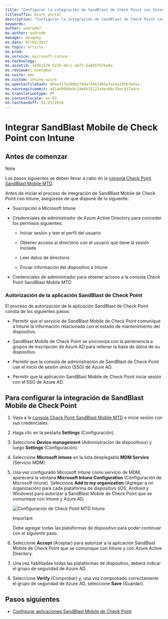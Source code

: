 ```yaml
---
title: "Configurar la integración de SandBlast de Check Point con Intune"
titlesuffix: Azure portal
description: "Configurar la integración de SandBlast de Check Point con Intune"
keywords: 
author: andredm7
ms.author: andredm
manager: dougeby
ms.date: 07/03/2017
ms.topic: article
ms.prod: 
ms.service: microsoft-intune
ms.technology: 
ms.assetid: 1e9b1576-b239-48cc-a672-da6b5fb7be0a
ms.reviewer: heenamac
ms.suite: ems
ms.custom: intune-azure
ms.openlocfilehash: 88aa717a298b2f84a74b61d95efac6a105b3bd1a
ms.sourcegitcommit: a41ad9988a8c14e6b15123a9ea9bc29ac437a4ce
ms.translationtype: HT
ms.contentlocale: es-ES
ms.lasthandoff: 01/25/2018
---
```

# <a name="integrate-check-point-sandblast-mobile-with-intune"></a>Integrar SandBlast Mobile de Check Point con Intune

## <a name="before-you-begin"></a>Antes de comenzar

> [!NOTE] 
> Los pasos siguientes se deben llevar a cabo en la [consola Check Point SandBlast Mobile MTD](https://intune-4.eu1.locsec.net/).

Antes de iniciar el proceso de integración de SandBlast Mobile de Check Point con Intune, asegúrese de que dispone de lo siguiente:

-   Suscripción a Microsoft Intune

-   Credenciales de administrador de Azure Active Directory para conceder los permisos siguientes:

    -   Iniciar sesión y leer el perfil del usuario

    -   Obtener acceso al directorio con el usuario que tiene la sesión iniciada

    -   Leer datos de directorio

    -   Enviar información del dispositivo a Intune

-   Credenciales de administrador para obtener acceso a la consola Check Point SandBlast Mobile MTD

### <a name="check-point-sandblast-app-authorization"></a>Autorización de la aplicación SandBlast de Check Point

El proceso de autorización de la aplicación SandBlast de Check Point consta de los siguientes pasos:

-   Permitir que el servicio de SandBlast Mobile de Check Point comunique a Intune la información relacionada con el estado de mantenimiento del dispositivo.

-   SandBlast Mobile de Check Point se sincroniza con la pertenencia a grupos de inscripción de Azure AD para rellenar la base de datos de su dispositivo.

-   Permitir que la consola de administración de SandBlast de Check Point use el inicio de sesión único (SSO) de Azure AD.

-   Permitir que la aplicación SandBlast Mobile de Check Point inicie sesión con el SSO de Azure AD.

## <a name="to-set-up-check-point-sandblast-mobile-integration"></a>Para configurar la integración de SandBlast Mobile de Check Point

1.  Vaya a la [consola Check Point SandBlast Mobile MTD](https://intune-4.eu1.locsec.net/) e inicie sesión con sus credenciales.

2.  Haga clic en la pestaña **Settings** (Configuración).

3.  Seleccione **Device management** (Administración de dispositivos) y luego **Settings** (Configuración).

4.  Seleccione **Microsoft Intune** en la lista desplegable **MDM Service** (Servicio MDM).

5.  Una vez configurado Microsoft Intune como servicio de MDM, aparecerá la ventana **Microsoft Intune Configuration** (Configuración de Microsoft Intune). Seleccione **Add to my organization** (Agregar a mi organización) para cada plataforma de dispositivo (iOS, Android y Windows) para autorizar a SandBlast Mobile de Check Point que se comunique con Intune y Azure AD.

    ![Configuración de Check Point MTD Intune](./media/checkpoint-MTD-1.PNG)

    > [!IMPORTANT]
    > Debe agregar todas las plataformas de dispositivo para poder continuar con el siguiente paso.

6.  Seleccione **Accept** (Aceptar) para autorizar a la aplicación SandBlast Mobile de Check Point que se comunique con Intune y con Azure Active Directory.

7.  Una vez habilitadas todas las plataformas de dispositivo, deberá indicar el grupo de seguridad de Azure AD.

8.  Seleccione **Verify** (Comprobar) y, una vez comprobado correctamente el grupo de seguridad de Azure AD, seleccione **Save** (Guardar).

## <a name="next-steps"></a>Pasos siguientes

- [Configurar aplicaciones SandBlast Mobile de Check Point](mtd-apps-ios-app-configuration-policy-add-assign.md)